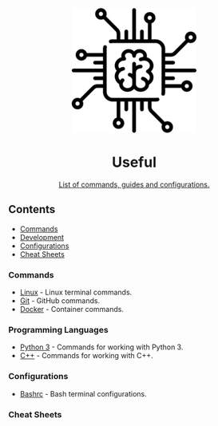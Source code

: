<div align="center">
<img width="250" height="250" src="images/chip.svg" alt="Useful Resources">
	<h1>Useful</h1>
	<p>
		<a href="https://github.com/heofs/Useful">List of commands, guides and configurations.</a>
	</p>
</div>

## Contents

-   [Commands](#commands)
-   [Development](#development)
-   [Configurations](#configurations)
-   [Cheat Sheets](#computer-science)

### Commands

-   [Linux](https://github.com/heofs/Useful/tree/master/Commands/Linux.md#readme) - Linux terminal commands.
-   [Git](https://github.com/heofs/Useful/tree/master/Commands/Git.md#readme) - GitHub commands.
-   [Docker](https://github.com/heofs/Useful/tree/master/Commands/Docker.md#readme) - Container commands.

### Programming Languages

-   [Python 3](https://github.com/heofs/Useful/tree/master/Programming/Python3.md#readme) - Commands for working with Python 3.
-   [C++](https://github.com/heofs/Useful/tree/master/Programming/C++.md#readme) - Commands for working with C++.

### Configurations

-   [Bashrc](https://github.com/heofs/Useful/tree/master/Configurations/Bashrc-config.md#readme) - Bash terminal configurations.

### Cheat Sheets
